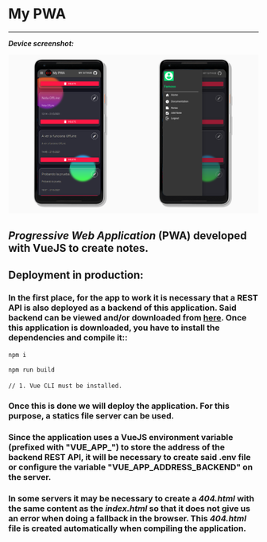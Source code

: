 # My PWA
------------

***Device screenshot:***

<img src="./doc/pixel-2-front.png" width="700"/>

## <i>Progressive Web Application</i> (PWA) developed with VueJS to create notes.

## Deployment in production:

### In the first place, for the app to work it is necessary that a REST API is also deployed as a backend of this application. Said backend can be viewed and/or downloaded from <a id="link-color" href="https://github.com/emarifer/my-pwa-backend" target="_blank" rel="noopener noreferrer">here</a>. Once this application is downloaded, you have to install the dependencies and compile it::
```
npm i
```
```
npm run build

// 1. Vue CLI must be installed.
```

### Once this is done we will deploy the application. For this purpose, a statics file server can be used.

### Since the application uses a VueJS environment variable (prefixed with "VUE_APP_") to store the address of the backend REST API, it will be necessary to create said .env file or configure the variable "VUE_APP_ADDRESS_BACKEND" on the server.

### In some servers it may be necessary to create a <i>404.html</i> with the same content as the <i>index.html</i> so that it does not give us an error when doing a fallback in the browser. This <i>404.html</i> file is created automatically when compiling the application.
